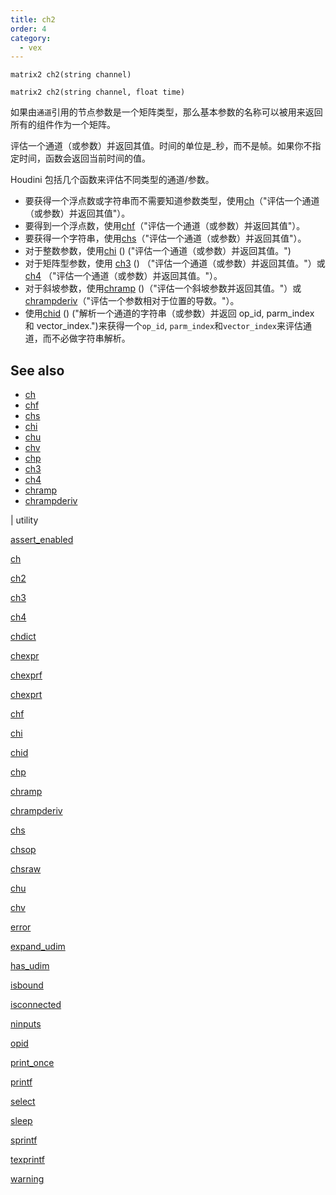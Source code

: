 ```yaml
---
title: ch2
order: 4
category:
  - vex
---
```


`matrix2 ch2(string channel)`

`matrix2 ch2(string channel, float time)`

如果由`通道`引用的节点参数是一个矩阵类型，那么基本参数的名称可以被用来返回所有的组件作为一个矩阵。

评估一个通道（或参数）并返回其值。时间的单位是\_秒，而不是帧。如果你不指定时间，函数会返回当前时间的值。

Houdini 包括几个函数来评估不同类型的通道/参数。

- 要获得一个浮点数或字符串而不需要知道参数类型，使用[ch](ch.html)（"评估一个通道（或参数）并返回其值"）。
- 要得到一个浮点数，使用[chf](chf.html)（"评估一个通道（或参数）并返回其值"）。
- 要获得一个字符串，使用[chs](chs.html)（"评估一个通道（或参数）并返回其值"）。
- 对于整数参数，使用[chi](chi.html) () ("评估一个通道（或参数）并返回其值。")
- 对于矩阵型参数，使用 [ch3](ch3.html) () （"评估一个通道（或参数）并返回其值。"）或 [ch4](ch4.html) （"评估一个通道（或参数）并返回其值。"）。
- 对于斜坡参数，使用[chramp](chramp.html) ()（"评估一个斜坡参数并返回其值。"）或[chrampderiv](chrampderiv.html)（"评估一个参数相对于位置的导数。"）。
- 使用[chid](chid.html) () ("解析一个通道的字符串（或参数）并返回 op_id, parm_index 和 vector_index.")来获得一个`op_id`, `parm_index`和`vector_index`来评估通道，而不必做字符串解析。

## See also

- [ch](ch.html)
- [chf](chf.html)
- [chs](chs.html)
- [chi](chi.html)
- [chu](chu.html)
- [chv](chv.html)
- [chp](chp.html)
- [ch3](ch3.html)
- [ch4](ch4.html)
- [chramp](chramp.html)
- [chrampderiv](chrampderiv.html)

|
utility

[assert_enabled](assert_enabled.html)

[ch](ch.html)

[ch2](ch2.html)

[ch3](ch3.html)

[ch4](ch4.html)

[chdict](chdict.html)

[chexpr](chexpr.html)

[chexprf](chexprf.html)

[chexprt](chexprt.html)

[chf](chf.html)

[chi](chi.html)

[chid](chid.html)

[chp](chp.html)

[chramp](chramp.html)

[chrampderiv](chrampderiv.html)

[chs](chs.html)

[chsop](chsop.html)

[chsraw](chsraw.html)

[chu](chu.html)

[chv](chv.html)

[error](error.html)

[expand_udim](expand_udim.html)

[has_udim](has_udim.html)

[isbound](isbound.html)

[isconnected](isconnected.html)

[ninputs](ninputs.html)

[opid](opid.html)

[print_once](print_once.html)

[printf](printf.html)

[select](select.html)

[sleep](sleep.html)

[sprintf](sprintf.html)

[texprintf](texprintf.html)

[warning](warning.html)
